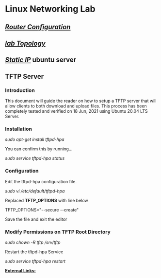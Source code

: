 # Linux Networking Lab

## [*Router Configuration*](https://github.com/sydasif/linux-lab/blob/master/R1_conf.txt)
## [*lab Topology*](https://github.com/sydasif/linux-lab/blob/master/linux-lab.png)
## [*Static IP*](https://github.com/sydasif/linux-lab/blob/master/static%20ip%20setting.txt) ubuntu server

## TFTP Server

### Introduction
This document will guide the reader on how to setup a TFTP server that will allow clients to both download and upload files.
This process has been completely tested and verified on 18 Jun, 2021 using Ubuntu 20.04 LTS Server.

### Installation

*sudo apt-get install tftpd-hpa*

You can confirm this by running...

*sudo service tftpd-hpa status*

### Configuration

Edit the tftpd-hpa configuration file.

*sudo vi /etc/default/tftpd-hpa*

Replaced __TFTP_OPTIONS__ with line below

TFTP_OPTIONS="--secure --create"

Save the file and exit the editor

### Modify Permissions on TFTP Root Directory

*sudo chown -R tftp /srv/tftp*

Restart the tftpd-hpa Service

*sudo service tftpd-hpa restart*

[__External Links:__](https://help.ubuntu.com/community/TFTP)




